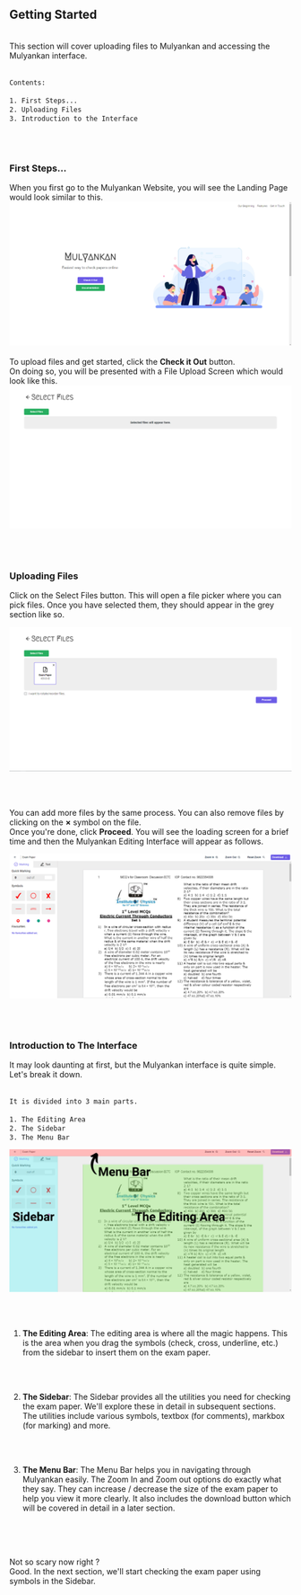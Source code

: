 
## Getting Started
<br>
This section will cover uploading files to Mulyankan and accessing the Mulyankan interface.
<br>
<br>

```
Contents:

1. First Steps...
2. Uploading Files
3. Introduction to the Interface
```

<br>
<br>

### First Steps...
When you first go to the Mulyankan Website, you will see the Landing Page would look similar to this.
![Mulyankan Landing Page](https://raw.githubusercontent.com/skadewdl3/mulyankan-rewrite/docs/getting-started/getting-started-1.png)
<br>
<br>
To upload files and get started, click the **Check it Out** button. <br>
On doing so, you will be presented with a File Upload Screen which would look like this.
![Mulyankan File Upload](https://raw.githubusercontent.com/skadewdl3/mulyankan-rewrite/docs/getting-started/getting-started-2.png)

<br>
<br>

### Uploading Files

Click on the Select Files button. This will open a file picker where you can pick files. Once you have selected them, they should appear in the grey section like so.

![Mulyankan File Selection](https://raw.githubusercontent.com/skadewdl3/mulyankan-rewrite/docs/getting-started/getting-started-3.png)


<br>
<br>

You can add more files by the same process. You can also remove files by clicking on the **×** symbol on the file. <br>
Once you're done, click **Proceed**. You will see the loading screen for a brief time and then the Mulyankan Editing Interface will appear as follows.

![Mulyankan Editing Interface](https://raw.githubusercontent.com/skadewdl3/mulyankan-rewrite/docs/getting-started/getting-started-4.png)

<br>
<br>

### Introduction to The Interface

It may look daunting at first, but the Mulyankan interface is quite simple. Let's break it down. 
<br>
<br>
```
It is divided into 3 main parts.

1. The Editing Area
2. The Sidebar
3. The Menu Bar
```

![Mulyankan Editing Interface Description](https://raw.githubusercontent.com/skadewdl3/mulyankan-rewrite/docs/getting-started/getting-started-5.png)

<br>
<br>

1. **The Editing Area**: The editing area is where all the magic happens. This is the area when you drag the symbols (check, cross, underline, etc.) from the sidebar to insert them on the exam paper.
<br>
<br>


2. **The Sidebar**: The Sidebar provides all the utilities you need for checking the exam paper. We'll explore these in detail in subsequent sections. The utilities include various symbols, textbox (for comments), markbox (for marking) and more.
<br>
<br>


3. **The Menu Bar**: The Menu Bar helps you in navigating through Mulyankan easily. The Zoom In and Zoom out options do exactly what they say. They can increase / decrease the size of the exam paper to help you view it more clearly. It also includes the download button which will be covered in detail in a  later section.


<br>
<br>
<br>


Not so scary now right ? <br>
Good. In the next section, we'll start checking the exam paper using symbols in the Sidebar.
